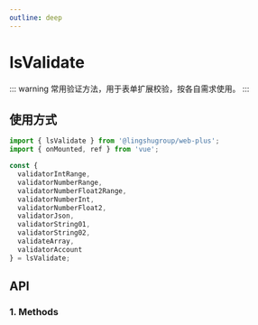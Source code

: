 ```yaml
---
outline: deep
---
```


# lsValidate

::: warning 常用验证方法，用于表单扩展校验，按各自需求使用。
:::

## 使用方式

```js
import { lsValidate } from '@lingshugroup/web-plus';
import { onMounted, ref } from 'vue';

const {
  validatorIntRange,
  validatorNumberRange,
  validatorNumberFloat2Range,
  validatorNumberInt,
  validatorNumberFloat2,
  validatorJson,
  validatorString01,
  validatorString02,
  validateArray,
  validatorAccount
} = lsValidate;
```

## API

### 1. Methods

<ApiIntro :tableColumn="tableMethodColumn" :tableData="tableMethodData" />

<script setup>
import { tableMethodColumn } from '../../constant';
import { onMounted, ref } from 'vue';

const tableMethodData = ref([
  {
    name: 'validatorNumberRange',
    desc: '数字范围校验，最多一位小数，支持最大值和最小值，参数：1.rule：required 是否必填，msg：未填写时的提示，msg2：不符合规则时的提示 2.value：max 最大值，min 最小值',
    type: 'function',
    value: '-',
  },
  {
    name: 'validatorNumberFloat2Range',
    desc: '数字范围校验，最多两位小数，支持最大值和最小值，参数：1.rule：required 是否必填，msg：未填写时的提示，msg2：不符合规则时的提示 2.value：max 最大值，min 最小值',
    type: 'function',
    value: '-',
  }
]);

</script>
